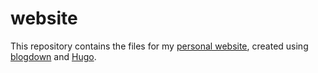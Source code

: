 # website

This repository contains the files for my [personal website](https://jamiehare.org), created using [blogdown](https://bookdown.org/yihui/blogdown/) and [Hugo](https://gohugo.io/).
